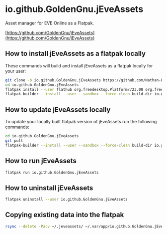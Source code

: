 # io.github.GoldenGnu.jEveAssets
Asset manager for EVE Online as a Flatpak.

[https://github.com/GoldenGnu/jEveAssets](https://github.com/GoldenGnu/jEveAssets)

## How to install jEveAssets as a flatpak locally

These commands will build and install jEveAssets as a flatpak locally for your user:
```bash
git clone -b io.github.GoldenGnu.jEveAssets https://github.com/Nathan-LS/flathub.git io.github.GoldenGnu.jEveAssets
cd io.github.GoldenGnu.jEveAssets
flatpak install --user flathub org.freedesktop.Platform//23.08 org.freedesktop.Sdk//23.08
flatpak-builder --install --user --sandbox --force-clean build-dir io.github.GoldenGnu.jEveAssets.yml
```

## How to update jEveAssets locally
To update your locally built flatpak version of jEveAssets run the following commands:
```bash
cd io.github.GoldenGnu.jEveAssets
git pull
flatpak-builder --install --user --sandbox --force-clean build-dir io.github.GoldenGnu.jEveAssets.yml
```

## How to run jEveAssets
```bash
flatpak run io.github.GoldenGnu.jEveAssets
```

## How to uninstall jEveAssets
```bash
flatpak uninstall --user io.github.GoldenGnu.jEveAssets
```


## Copying existing data into the flatpak
```bash
rsync --delete -Pacv ~/.jeveassets/ ~/.var/app/io.github.GoldenGnu.jEveAssets/data/.jeveassets/
```
